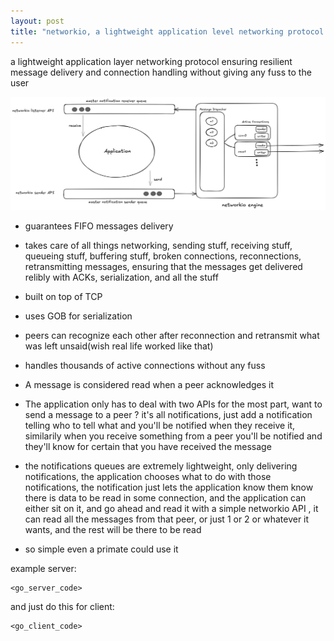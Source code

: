```yaml
---
layout: post
title: "networkio, a lightweight application level networking protocol built on top of TCP"
---
```


a lightweight application layer networking protocol ensuring resilient message delivery and connection handling without giving any fuss to the user

![networio](https://raw.githubusercontent.com/nubskr/nubskr.github.io/refs/heads/master/_posts/networkio.png)

- guarantees FIFO messages delivery

- takes care of all things networking, sending stuff, receiving stuff, queueing stuff, buffering stuff, broken connections, reconnections, retransmitting messages, ensuring that the messages get delivered relibly with ACKs, serialization, and all the stuff 

- built on top of TCP

- uses GOB for serialization

- peers can recognize each other after reconnection and retransmit what was left unsaid(wish real life worked like that)

- handles thousands of active connections without any fuss

- A message is considered read when a peer acknowledges it

- The application only has to deal with two APIs for the most part, want to send a message to a peer ? it's all notifications, just add a notification telling who to tell what and you'll be notified when they receive it, similarily when you receive something from a peer you'll be notified and they'll know for certain that you have received the message

- the notifications queues are extremely lightweight, only delivering notifications, the application chooses what to do with those notifications, the notification just lets the application know them know there is data to be read in some connection, and the application can either sit on it, and go ahead and read it with a simple networkio API , it can read all the messages from that peer, or just 1 or 2 or whatever it wants, and the rest will be there to be read 

- so simple even a primate could use it


example server:
```
<go_server_code>
```

and just do this for client:
```
<go_client_code>
```
